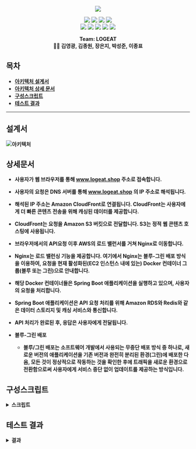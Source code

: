 <p align='center'>
    <img src="https://capsule-render.vercel.app/api?type=soft&color=ff4500&height=200&section=header&text=Welcome%20to%20LOGEAT%20👋&fontSize=50&animation=fadeIn&fontColor=ffffff"/>
</p>

<p align='center'>
  <a>
    <img src="https://img.shields.io/badge/GitHub-100000?style=for-the-badge&logo=github&logoColor=white"/>
  </a>
  <a>
    <img src="https://img.shields.io/badge/GitHub%20Actions-2088FF?style=for-the-badge&logo=github-actions&logoColor=white"/>
  </a>
    <a>
        <img src="https://img.shields.io/badge/Postman-FF6C37?style=for-the-badge&logo=postman&logoColor=white"/>
    </a>
   
  <a>
    <img src="https://img.shields.io/badge/Slack-4A154B?style=for-the-badge&logo=slack&logoColor=white"/>
  </a>

<br>
    
  <a>
    <img src="https://img.shields.io/badge/Docker-%230db7ed.svg?style=for-the-badge&logo=docker&logoColor=white"/>
  </a>
  <a>
    <img src="https://img.shields.io/badge/Redis-%23DD0031.svg?&style=for-the-badge&logo=redis&logoColor=white"/>
  </a>
  <a>
    <img src="https://img.shields.io/badge/Nginx-009639?style=for-the-badge&logo=nginx&logoColor=white"/>
  </a>
  <a>
    <img src="https://img.shields.io/badge/Amazon_AWS-232F3E?style=for-the-badge&logo=amazon-aws&logoColor=white"/>
  </a>
  <a>
    <img src="https://img.shields.io/badge/MariaDB-003545?style=for-the-badge&logo=mariadb&logoColor=white"/>
  </a>

<br>
	
    
</p>



<p align='center'>
  <b>Team: LOGEAT<b>
  <br>
    👨‍💻 김영광, 김종원, 장은지, 박성준, 이종표 
</p>

## 목차
- [아키텍처 설계서](#설계서)
- [아키텍처 상세 문서](#상세문서)
- [구성스크립트](#구성스크립트)
- [테스트 결과](#테스트-결과)

---

## 설계서

![아키텍처](https://github.com/beyond-sw-camp/be03-4th-2team-logeat-backend/assets/97268373/137d4c71-386d-4d60-bfb8-5c3bf37c79a8)


## 상세문서
 - 사용자가 웹 브라우저를 통해 www.logeat.shop 주소로 접속합니다.
    
  - 사용자의 요청은 DNS 서버를 통해 www.logeat.shop 의 IP 주소로 해석됩니다.
    
  - 해석된 IP 주소는 Amazon CloudFront로 연결됩니다. CloudFront는 사용자에게 더 빠른 콘텐츠 전송을 위해 캐싱된 데이터를 제공합니다.
    
  - CloudFront는 요청을 Amazon S3 버킷으로 전달합니다. S3는 정적 웹 콘텐츠 호스팅에 사용됩니다.
    
  - 브라우저에서의 API요청 이후 AWS의 로드 밸런서를 거쳐 Nginx로 이동합니다.
    
  - Nginx는 로드 밸런싱 기능을 제공합니다. 여기에서 Nginx는 블루-그린 배포 방식을 이용하여, 요청을 현재 활성화된(EC2 인스턴스 내에 있는) Docker 컨테이너 그룹(블루 또는 그린)으로 안내합니다.
    
  - 해당 Docker 컨테이너들은 Spring Boot 애플리케이션을 실행하고 있으며, 사용자의 요청을 처리합니다.
    
  - Spring Boot 애플리케이션은 API 요청 처리를 위해 Amazon RDS와 Redis와 같은 데이터 스토리지 및 캐싱 서비스와 통신합니다.
    
  - API 처리가 완료된 후, 응답은 사용자에게 전달됩니다.
    
- 블루-그린 배포
  
  - 블루/그린 배포는 소프트웨어 개발에서 사용되는 무중단 배포 방식 중 하나로, 새로운 버전의 애플리케이션을 기존 버전과 완전히 분리된 환경(그린)에 배포한 다음, 모든 것이 정상적으로 작동하는 것을 확인한 후에 트래픽을 새로운 환경으로 전환함으로써 사용자에게 서비스 중단 없이 업데이트를 제공하는 방식입니다.

## 구성스크립트

<details>
<summary><b>스크립트</b></summary>
<div markdown="1">
	
```yaml
name: Deploy to Ec2 With Docker Blue/Green
on:
  push:
    branches:
      - master
jobs:
  build-and-deploy:
    runs-on: ubuntu-latest
    steps:
      - uses: actions/checkout@v2

      - name: Set YML
        run: |
          mkdir -p src/main/resources
          echo "${{ secrets.APPLICATION_YML }}" | base64 --decode > src/main/resources/application.yml
          find src
          echo "${{ secrets.JWT_YML }}" | base64 --decode > src/main/resources/jwt.yml
          find src
      
      - name: Build with Gradle  
        working-directory: ./  
        run: |  
          chmod +x ./gradlew  
          ./gradlew bootJar 

      - name: Build Docker image
        working-directory: ./
        run: |
          docker build -t ticketpaper2/logeat-backend:blue -f Dockerfile .
          docker build -t ticketpaper2/logeat-backend:green -f Dockerfile .
      
      - name: DockerHub Login
        uses: docker/login-action@v1
        with:
          username: ${{ secrets.DOCKER_NAME }}
          password: ${{ secrets.DOCKER_PASSWORD }}

      - name: Push Docker Images to DockerHub
        run: |
          docker push ticketpaper2/logeat-backend:blue
          docker push ticketpaper2/logeat-backend:green
      - name: EC2 SSH Login and Docker run with Blue/Green Deployment
        uses: appleboy/ssh-action@master
        with:
          host: ${{ secrets.EC2_HOST }}
          username: ${{ secrets.EC2_USERNAME }}
          key: ${{ secrets.EC2_SSH_KEY }}
          script: |
            ./deploy.sh
            
            echo "Deployed $NEW_VERSION version"
            # 이전 버전의 이미지 삭제 또는 보관 로직 추가 (선택적)
```
 </div>

</details>


## 테스트 결과
<details> <summary><b>결과</b></summary>   
  <div markdown="1"> 
  </div>
</details>



